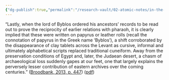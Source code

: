 ```yaml
---
{"dg-publish":true,"permalink":"/research-vault/02-atomic-notes/in-the-late-bronze-age-the-shift-to-use-of-papyrus-for-official-records-leaves-a-gap-in-the-record/"}
---
```


“Lastly, when the lord of Byblos ordered his ancestors’ records to be read out to prove the reciprocity of earlier relations with pharaoh, it is clearly implied that these were written on papyrus or leather rolls (recall the connotation of papyrus in the Greek name ‘Byblos’), a shift corroborated by the disappearance of clay tablets across the Levant as cursive, informal and ultimately alphabetical scripts replaced traditional cuneiform. Away from the preservation conditions of Egypt and, later, the Judaean desert, a chasm of archaeological loss suddenly gapes at our feet, one that largely explains the perversely lesser contribution of eastern archives over the coming centuries.” ([Broodbank, 2013, p. 447](zotero://select/library/items/IR54JIQG)) ([pdf](zotero://open-pdf/library/items/85K7BT2G?page=415&annotation=KHBDBE2N))
